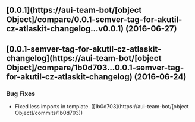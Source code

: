 <a name="0.0.1"></a>
## [0.0.1](https://aui-team-bot/[object Object]/compare/0.0.1-semver-tag-for-akutil-cz-atlaskit-changelog...v0.0.1) (2016-06-27)



<a name="0.0.1-semver-tag-for-akutil-cz-atlaskit-changelog"></a>
## [0.0.1-semver-tag-for-akutil-cz-atlaskit-changelog](https://aui-team-bot/[object Object]/compare/1b0d703...0.0.1-semver-tag-for-akutil-cz-atlaskit-changelog) (2016-06-24)


### Bug Fixes

* Fixed less imports in template. ([1b0d703](https://aui-team-bot/[object Object]/commits/1b0d703))



